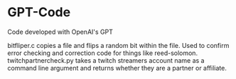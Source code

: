 # GPT-Code
Code developed with OpenAI's GPT

bitfliper.c copies a file and flips a random bit within the file. Used to confirm error checking and correction code for things like reed-solomon.
twitchpartnercheck.py takes a twitch streamers account name as a command line argument and returns whether they are a partner or affiliate.
